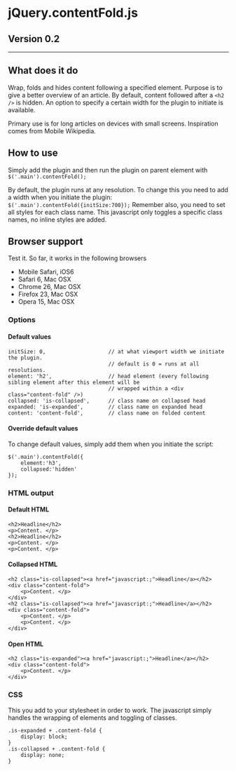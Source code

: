 # jQuery.contentFold.js

## Version 0.2

***

## What does it do

Wrap, folds and hides content following a specified element. Purpose is to give a better overview of an article. By default, content followed after a `<h2 />` is hidden. An option to specify a certain width for the plugin to initiate is available. 

Primary use is for long articles on devices with small screens. Inspiration comes from Mobile Wikipedia.

## How to use

Simply add the plugin and then run the plugin on parent element with `$('.main').contentFold();`

By default, the plugin runs at any resolution. To change this you need to add a width when you initiate the plugin: `$('.main').contentFold({initSize:700});` Remember also, you need to set all styles for each class name. This javascript only toggles a specific class names, no inline styles are added.

## Browser support

Test it. So far, it works in the following browsers

* Mobile Safari, iOS6
* Safari 6, Mac OSX
* Chrome 26, Mac OSX
* Firefox 23, Mac OSX
* Opera 15, Mac OSX

### Options

#### Default values 

	initSize: 0,                    // at what viewport width we initiate the plugin.
                                    // default is 0 = runs at all resolutions.
	element: 'h2',                  // head element (every following sibling element after this element will be 
	                                // wrapped within a <div class="content-fold" />)
	collapsed: 'is-collapsed',      // class name on collapsed head
	expanded: 'is-expanded',        // class name on expanded head
	content: 'content-fold',        // class name on folded content

#### Override default values

To change default values, simply add them when you initiate the script:

	$('.main').contentFold({
		element:'h3',
		collapsed:'hidden'
	});


### HTML output

#### Default HTML

	<h2>Headline</h2>	
	<p>Content. </p>
	<h2>Headline</h2>	
	<p>Content. </p>
	<p>Content. </p>
	
#### Collapsed HTML

	<h2 class="is-collapsed"><a href="javascript:;">Headline</a></h2>	
	<div class="content-fold">
		<p>Content. </p>
	</div>
	<h2 class="is-collapsed"><a href="javascript:;">Headline</a></h2>	
	<div class="content-fold">
		<p>Content. </p>
		<p>Content. </p>
	</div>
	
#### Open HTML

	<h2 class="is-expanded"><a href="javascript:;">Headline</a></h2>	
	<div class="content-fold">
		<p>Content. </p>
	</div>
	
### CSS 

This you add to your stylesheet in order to work. The javascript simply handles the wrapping of elements and toggling of classes. 

	.is-expanded + .content-fold {
		display: block;
	}
	.is-collapsed + .content-fold {
		display: none;
	}



